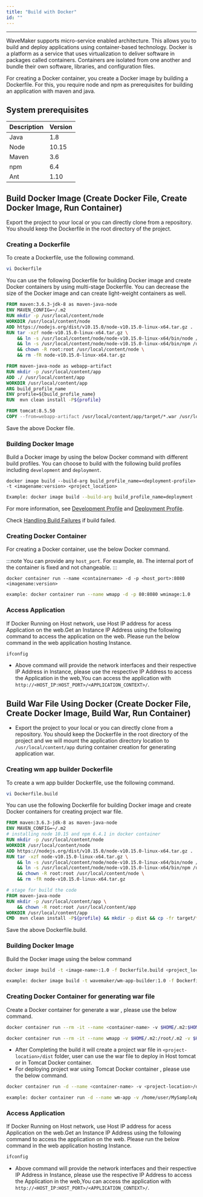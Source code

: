 ```yaml
---
title: "Build with Docker"
id: ""
---
```

---

WaveMaker supports micro-service enabled architecture. This allows you to build and deploy applications using container-based technology. Docker is a platform as a service that uses virtualization to deliver software in packages called containers. Containers are isolated from one another and bundle their own software, libraries, and configuration files.

For creating a Docker container, you create a Docker image by building a Dockerfile. For this, you require node and npm as prerequisites for building an application with maven and java.

## System prerequisites

|Description|Version|
|---|---|
|Java |1.8|
|Node|10.15|
|Maven| 3.6|
|npm|6.4|
|Ant|1.10|

## Build Docker Image (Create Docker File, Create Docker Image, Run Container)

Export the project to your local or you can directly clone from a repository. You should keep the Dockerfile in the root directory of the project.

### Creating a Dockerfile

To create a Dockerfile, use the following command.

```bash
vi Dockerfile
```

You can use the following Dockerfile for building Docker image and create Docker containers by using multi-stage Dockerfile. You can decrease the size of the Docker image and can create light-weight containers as well.

```Dockerfile
FROM maven:3.6.3-jdk-8 as maven-java-node
ENV MAVEN_CONFIG=~/.m2
RUN mkdir -p /usr/local/content/node
WORKDIR /usr/local/content/node
ADD https://nodejs.org/dist/v10.15.0/node-v10.15.0-linux-x64.tar.gz .
RUN tar -xzf node-v10.15.0-linux-x64.tar.gz \
    && ln -s /usr/local/content/node/node-v10.15.0-linux-x64/bin/node /usr/local/bin/node \
    && ln -s /usr/local/content/node/node-v10.15.0-linux-x64/bin/npm /usr/local/bin/npm \
    && chown -R root:root /usr/local/content/node \
    && rm -fR node-v10.15.0-linux-x64.tar.gz

FROM maven-java-node as webapp-artifact
RUN mkdir -p /usr/local/content/app
ADD ./ /usr/local/content/app
WORKDIR /usr/local/content/app
ARG build_profile_name
ENV profile=${build_profile_name}
RUN  mvn clean install -P${profile}

FROM tomcat:8.5.50
COPY --from=webapp-artifact /usr/local/content/app/target/*.war /usr/local/tomcat/webapps/
```

Save the above Docker file.

### Building Docker Image

Build a Docker image by using the below Docker command with different build profiles. You can choose to build with the following build profiles including `development` and `deployment`.

```Docker
docker image build --build-arg build_profile_name=<deployment-profile> -t <imagename:version> <project_location>
```

```bash
Example: docker image build --build-arg build_profile_name=deployment -t wmimage:1.0 .
```

For more information, see [Development Profile](/learn/app-development/deployment/configuration-profiles#development-configuration-profile) and [Deployment Profile](/learn/app-development/deployment/configuration-profiles#deployment-configuration-profile).

Check [Handling Build Failures](/learn/app-development/deployment/building-with-maven#handling-build-failures) if build failed.

### Creating Docker Container

For creating a Docker container, use the below Docker command.

:::note
You can provide any `host_port`. For example, `80`. The internal port of the container is fixed and not changeable.
:::

```Docker
docker container run --name <containername> -d -p <host_port>:8080 <imagename:version>
```

```bash
example: docker container run --name wmapp -d -p 80:8080 wmimage:1.0
```

### Access Application

If Docker Running on Host network, use Host IP address for acess Application on the web.Get an Instance IP Address using the following command to access the application on the web. Please run the below command in the web application hosting Instance.

```bash
ifconfig
```

- Above command will provide the network interfaces and their respective IP Address in Instance, please use the respective IP Address to access the Application in the web,You can access the application with `http://<HOST_IP:HOST_PORT>/<APPLICATION_CONTEXT>/`.

## Build War File Using Docker (Create Docker File, Create Docker Image, Build War, Run Container)

- Export the project to your local or you can directly clone from a repository. You should keep the Dockerfile in the root directory of the project and we will mount the application directory location to `/usr/local/content/app` during container creation for generating application war.

### Creating wm app builder Dockerfile

To create a wm app builder Dockerfile, use the following command.

```bash
vi Dockerfile.build
```

You can use the following Dockerfile for building Docker image and create Docker containers for creating project war file.

```Dockerfile
FROM maven:3.6.3-jdk-8 as maven-java-node
ENV MAVEN_CONFIG=~/.m2
# installing node 10.15 and npm 6.4.1 in docker container
RUN mkdir -p /usr/local/content/node
WORKDIR /usr/local/content/node
ADD https://nodejs.org/dist/v10.15.0/node-v10.15.0-linux-x64.tar.gz .
RUN tar -xzf node-v10.15.0-linux-x64.tar.gz \
    && ln -s /usr/local/content/node/node-v10.15.0-linux-x64/bin/node /usr/local/bin/node \
    && ln -s /usr/local/content/node/node-v10.15.0-linux-x64/bin/npm /usr/local/bin/npm \
    && chown -R root:root /usr/local/content/node \
    && rm -fR node-v10.15.0-linux-x64.tar.gz

# stage for build the code
FROM maven-java-node
RUN mkdir -p /usr/local/content/app \
    && chown -R root:root /usr/local/content/app
WORKDIR /usr/local/content/app
CMD  mvn clean install -P${profile} && mkdir -p dist && cp -fr target/*.war dist/
```

Save the above Dockerfile.build.

### Building Docker Image

Build the Docker image using the below command

```bash
docker image build -t <image-name>:1.0 -f Dockerfile.build <project_location>
```

```bash
example: docker image build -t wavemaker/wm-app-builder:1.0 -f Dockerfile.build .
```

### Creating Docker Container for generating war file

Create a Docker container for generate a war , please use the below command.

```bash
docker container run --rm -it --name <container-name> -v $HOME/.m2:$HOME/.m2 -v $HOME/.npm:$HOME/.npm -v <project-location>:/usr/local/content/app -e profile=<deployment-profile> -e MAVEN_CONFIG=$HOME/.m2 <image-name>
```

```bash
docker container run --rm -it --name wmapp -v $HOME/.m2:/root/.m2 -v $HOME/.npm:$HOME/.npm -v /home/user/MySampleApp:/usr/local/content/app -e profile=deployment -e MAVEN_CONFIG=$HOME/.m2 wavemaker/wm-app-builder:1.0
```

- After Completing the build it will create a project war file in `<project-location>/dist` folder, user can use the war file to deploy in Host tomcat or in Tomcat Docker container.
- For deploying project war using Tomcat Docker container , please use the below command.

```bash
docker container run -d --name <container-name> -v <project-location>/dist/:/usr/local/tomcat/webapps/ -p <host_port>:8080 tomcat:8.5
```

```bash
example: docker container run -d --name wm-app -v /home/user/MySampleApp/dist/:/usr/local/tomcat/webapps/ -p 80:8080 tomcat:8.5
```

### Access Application

If Docker Running on Host network, use Host IP address for acess Application on the web.Get an Instance IP Address using the following command to access the application on the web. Please run the below command in the web application hosting Instance.

```bash
ifconfig
```

- Above command will provide the network interfaces and their respective IP Address in Instance, please use the respective IP Address to access the Application in the web,You can access the application with `http://<HOST_IP:HOST_PORT>/<APPLICATION_CONTEXT>/`.
